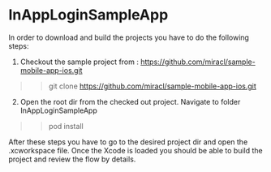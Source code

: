 # InAppLoginSampleApp

In order to download and build the projects you have to do the following steps:
1. Checkout the sample project from : https://github.com/miracl/sample-mobile-app-ios.git
>> git clone https://github.com/miracl/sample-mobile-app-ios.git
2. Open the root dir from the checked out project. Navigate to folder InAppLoginSampleApp
>> pod install

After these steps you have to go to the desired project dir and open the .xcworkspace file. Once the Xcode is loaded you should be able to build the project and review the flow by details.
